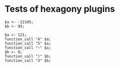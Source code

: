 # Tests of hexagony plugins

```polygolf
$a <- -12145;
$b <- 93;
```

```polygolf plugins.limitSetOp(999)
$a <- 121;
function_call "4" $a;
function_call "5" $a;
function_call "~" $a;
$b <- 8;
function_call ")" $b;
function_call "3" $b;
```
